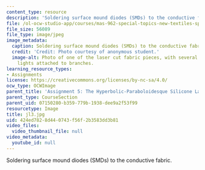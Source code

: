 ```yaml
---
content_type: resource
description: 'Soldering surface mound diodes (SMDs) to the conductive fabric. '
file: /ol-ocw-studio-app/courses/mas-962-special-topics-new-textiles-spring-2010/424ed7828d440743f56f2b3583dd3b81_jl3.jpg
file_size: 56089
file_type: image/jpeg
image_metadata:
  caption: Soldering surface mound diodes (SMDs) to the conductive fabric.
  credit: 'Credit: Photo courtesy of anonymous student.'
  image-alt: Photo of one of the laser cut fabric pieces, with several small white
    lights attached to branches.
learning_resource_types:
- Assignments
license: https://creativecommons.org/licenses/by-nc-sa/4.0/
ocw_type: OCWImage
parent_title: 'Assignment 5: The Hyperbolic-Paraboloidesque Silicone Lamp'
parent_type: CourseSection
parent_uid: 07150280-b359-779b-1938-dee9a2f53f99
resourcetype: Image
title: jl3.jpg
uid: 424ed782-8d44-0743-f56f-2b3583dd3b81
video_files:
  video_thumbnail_file: null
video_metadata:
  youtube_id: null
---
```

Soldering surface mound diodes (SMDs) to the conductive fabric. 